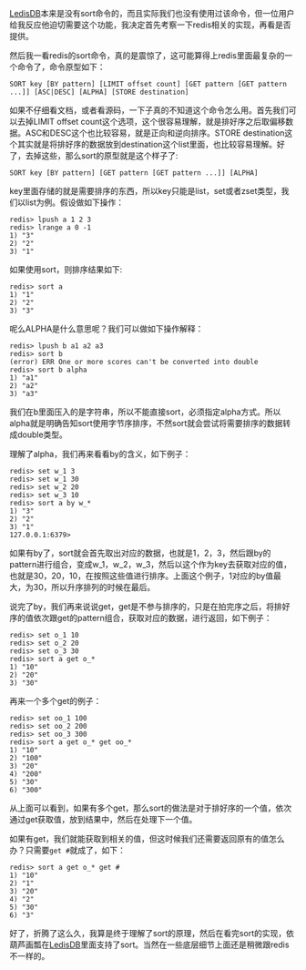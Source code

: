 [LedisDB][1]本来是没有sort命令的，而且实际我们也没有使用过该命令，但一位用户给我反应他迫切需要这个功能，我决定首先考察一下redis相关的实现，再看是否提供。

然后我一看redis的sort命令，真的是震惊了，这可能算得上redis里面最复杂的一个命令了，命令原型如下：

```
SORT key [BY pattern] [LIMIT offset count] [GET pattern [GET pattern ...]] [ASC|DESC] [ALPHA] [STORE destination]
```

如果不仔细看文档，或者看源码，一下子真的不知道这个命令怎么用。首先我们可以去掉LIMIT offset count这个选项，这个很容易理解，就是排好序之后取偏移数据。ASC和DESC这个也比较容易，就是正向和逆向排序。STORE destination这个其实就是将排好序的数据放到destination这个list里面，也比较容易理解。好了，去掉这些，那么sort的原型就是这个样子了:

```
SORT key [BY pattern] [GET pattern [GET pattern ...]] [ALPHA]
```

key里面存储的就是需要排序的东西，所以key只能是list，set或者zset类型，我们以list为例。假设做如下操作：

```
redis> lpush a 1 2 3
redis> lrange a 0 -1
1) "3"
2) "2"
3) "1"
```
如果使用sort，则排序结果如下:

```
redis> sort a
1) "1"
2) "2"
3) "3"
```

呢么ALPHA是什么意思呢？我们可以做如下操作解释：

```
redis> lpush b a1 a2 a3
redis> sort b
(error) ERR One or more scores can't be converted into double
redis> sort b alpha
1) "a1"
2) "a2"
3) "a3"
```

我们在b里面压入的是字符串，所以不能直接sort，必须指定alpha方式。所以alpha就是明确告知sort使用字节序排序，不然sort就会尝试将需要排序的数据转成double类型。

理解了alpha，我们再来看看by的含义，如下例子：

```
redis> set w_1 3
redis> set w_1 30
redis> set w_2 20
redis> set w_3 10
redis> sort a by w_*
1) "3"
2) "2"
3) "1"
127.0.0.1:6379>
```

如果有by了，sort就会首先取出对应的数据，也就是1，2，3，然后跟by的pattern进行组合，变成w_1，w_2，w_3，然后以这个作为key去获取对应的值，也就是30，20，10，在按照这些值进行排序。上面这个例子，1对应的by值最大，为30，所以升序排列的时候在最后。

说完了by，我们再来说说get，get是不参与排序的，只是在拍完序之后，将排好序的值依次跟get的pattern组合，获取对应的数据，进行返回，如下例子：

```
redis> set o_1 10
redis> set o_2 20
redis> set o_3 30
redis> sort a get o_*
1) "10"
2) "20"
3) "30"
```

再来一个多个get的例子：

```
redis> set oo_1 100
redis> set oo_2 200
redis> set oo_3 300
redis> sort a get o_* get oo_*
1) "10"
2) "100"
3) "20"
4) "200"
5) "30"
6) "300"
```

从上面可以看到，如果有多个get，那么sort的做法是对于排好序的一个值，依次通过get获取值，放到结果中，然后在处理下一个值。

如果有get，我们就能获取到相关的值，但这时候我们还需要返回原有的值怎么办？只需要`get #`就成了，如下：

```
redis> sort a get o_* get #
1) "10"
2) "1"
3) "20"
4) "2"
5) "30"
6) "3"
```

好了，折腾了这么久，我算是终于理解了sort的原理，然后在看完sort的实现，依葫芦画瓢在[LedisDB][1]里面支持了sort。当然在一些底层细节上面还是稍微跟redis不一样的。

[1]: https://github.com/siddontang/ledisdb "A fast NoSQL"